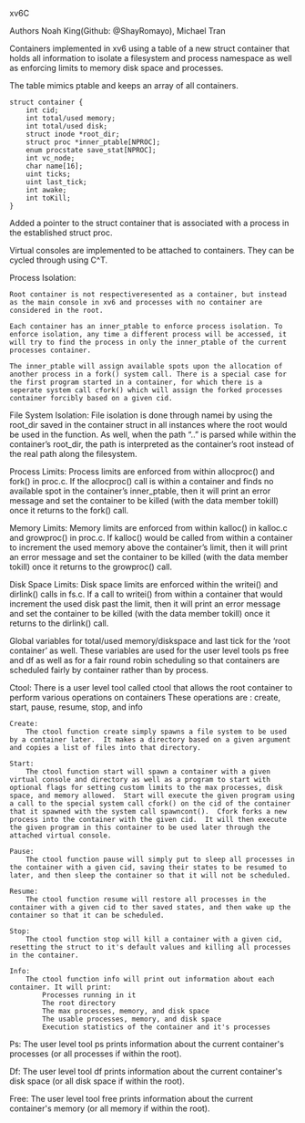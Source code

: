xv6C

Authors Noah King(Github: @ShayRomayo), Michael Tran

Containers implemented in xv6 using a table of a new struct container that holds all information to
isolate a filesystem and process namespace as well as enforcing limits to memory disk space and processes.

The table mimics ptable and keeps an array of all containers.

	struct container {
		int cid;
		int total/used memory;
		int total/used disk;
		struct inode *root_dir;
		struct proc *inner_ptable[NPROC];
		enum procstate save_stat[NPROC];
		int vc_node;
		char name[16];
		uint ticks; 
		uint last_tick;
		int awake; 
		int toKill;
	}

Added a pointer to the struct container that is associated with a process in the established struct proc.

Virtual consoles are implemented to be attached to containers.  They can be cycled through using C^T.

Process Isolation:

	Root container is not respectiveresented as a container, but instead as the main console in xv6 and processes with no container are considered in the root.  

	Each container has an inner_ptable to enforce process isolation. To enforce isolation, any time a different process will be accessed, it will try to find the process in only the inner_ptable of the current processes container.
	
	The inner_ptable will assign available spots upon the allocation of another process in a fork() system call. There is a special case for the first program started in a container, for which there is a seperate system call cfork() which will assign the forked processes container forcibly based on a given cid.

File System Isolation:
	File isolation is done through namei by using the root_dir saved in the container struct in all instances where the root would be used in the function.  As well, when the path “..” is parsed while within the container’s root_dir, the path is interpreted as the container’s root instead of the real path along the filesystem.

Process Limits:
	Process limits are enforced from within allocproc() and fork() in proc.c.  If the allocproc() call is within a container and finds no available spot in the container’s inner_ptable, then it will print an error message and set the container to be killed (with the data member tokill) once  it returns to the fork() call.

Memory Limits:
	Memory limits are enforced from within kalloc() in kalloc.c and growproc() in proc.c.  If kalloc() would be called from within a container to increment the used memory above the container’s limit, then it will print an error message and set the container to be killed (with the data member tokill) once it returns to the growproc() call.

Disk Space Limits:
	Disk space limits are enforced within the writei() and dirlink() calls in fs.c.  If a call to writei() from within a container that would increment the used disk past the limit, then it will print an error message and set the container to be killed (with the data member tokill) once it returns to the dirlink() call.

Global variables for total/used memory/diskspace and last tick for the ‘root container’ as well.
	These variables are used for the user level tools ps free and df as well as for a fair round robin scheduling so that containers are scheduled fairly by container rather than by process.


Ctool:
	There is a user level tool called ctool that allows the root container to perform various operations on containers
		These operations are : create, start, pause, resume, stop, and info

	Create:
		The ctool function create simply spawns a file system to be used by a container later.  It makes a directory based on a given argument and copies a list of files into that directory.

	Start:
		The ctool function start will spawn a container with a given virtual console and directory as well as a program to start with optional flags for setting custom limits to the max processes, disk space, and memory allowed.  Start will execute the given program using a call to the special system call cfork() on the cid of the container that it spawned with the system call spawncont().  Cfork forks a new process into the container with the given cid.  It will then execute the given program in this container to be used later through the attached virtual console.

	Pause:
		The ctool function pause will simply put to sleep all processes in the container with a given cid, saving their states to be resumed to later, and then sleep the container so that it will not be scheduled.

	Resume:
		The ctool function resume will restore all processes in the container with a given cid to ther saved states, and then wake up the container so that it can be scheduled.

	Stop:
		The ctool function stop will kill a container with a given cid, resetting the struct to it's default values and killing all processes in the container.

	Info:
		The ctool function info will print out information about each container. It will print:
			Processes running in it
			The root directory
			The max processes, memory, and disk space
			The usable processes, memory, and disk space
			Execution statistics of the container and it's processes 
 
Ps:
	The user level tool ps prints information about the current container's processes (or all processes if within the root).

Df:
	The user level tool df prints information about the current container's disk space (or all disk space if within the root).

Free:
	The user level tool free prints information about the current container's memory (or all memory if within the root).
